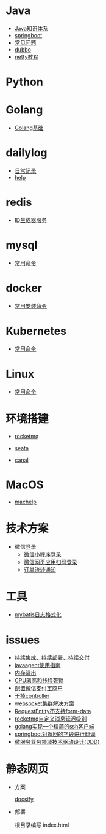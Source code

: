#  Java

- [Java知识体系](source/java/Java知识体系.md)
- [springboot](source/java/springboot.md)
- [常见问题](source/java/常见问题.md)
- [dubbo](source/java/dubbo.md)
- [netty教程](source/java/netty教程.md)

# Python

# Golang

- [Golang基础](source/golang/golang基础.md)

# dailylog

- [日常记录](source/dailylog/dailylog.md)
- [help](source/dailylog/dailyloghelp.md)

# redis

- [ID生成器服务](source/redis/ID生成器服务.md)

# mysql

- [常用命令](source/mysql/mysql.md)

# docker

- [常用安装命令](source/docker/base-install.md)

# Kubernetes

- [常用命令](source/kubernetes/Kubernetes.md)

# Linux

- [常用命令](source/linux/linux.md)

# 环境搭建

- [rocketmq](source/create-env/rocketmq.md)
- [seata](source/create-env/seata.md)

- [canal](source/create-env/canal.md)

# MacOS

- [machelp](source/macos/machelp.md)


# 技术方案

-  微信登录
   - [微信小程序登录](https://app.diagrams.net/?mode=github#Hcdigho%2Fdraw.io%2Fmaster%2Ftechnical-scheme%2Fweixin-login%2F%E5%BE%AE%E4%BF%A1%E6%8E%88%E6%9D%83%E7%99%BB%E5%BD%95.drawio)
   - [微信网页应用扫码登录](https://app.diagrams.net/?mode=github#Hcdigho%2Fdraw.io%2Fmaster%2Ftechnical-scheme%2Fweixin-login%2F%E7%BD%91%E9%A1%B5%E5%BA%94%E7%94%A8%E5%BE%AE%E4%BF%A1%E6%89%AB%E7%A0%81%E7%99%BB%E9%99%86.drawio)
   - [订单流转通知](https://app.diagrams.net/?mode=github#Hcdigho%2Fdraw.io%2Fmaster%2Ftechnical-scheme%2Forder%2F%E8%AE%A2%E5%8D%95%E6%B5%81%E8%BD%AC%E9%80%9A%E7%9F%A5.drawio)

# 工具

- [mybatis日志格式化](https://cdigho.gitee.io/note-log/static/myBatisLog.html)

# issues

- [持续集成、持续部署、持续交付](source/issues/2023/09/18/持续集成、持续部署、持续交付.md)
- [javaagent使用指南](https://www.cnblogs.com/rickiyang/p/11368932.html)
- [内存溢出](source/java/jvm/排查OOM.md)
- [CPU飙高和线程死锁](source/java/jvm/CPU飙高和线程死锁.md)
- [配置微信支付宝商户](source/issues/2023/09/22/商户配置.md)
- [干掉controller](https://github.com/cdigho/start-boot/tree/master/other/start-boot-unified-request)
- [websocket集群解决方案](https://github.com/cdigho/spring-cloud-gateway-websocket)
- [RequestEntity不支持form-data](https://github.com/cdigho/start-boot-request-entity-formdata)
- [rocketmq自定义消息延迟级别](https://github.com/cdigho/rocketmq-message-delay-level/commit/d6ba63d6b75ea3da1157bbf67a1665a6169bbc4a)
- [golang实现一个精简的ssh客户端](https://github.com/cdigho/golang/tree/master/sshClient)
- [springboot对返回的字段进行翻译](https://github.com/cdigho/start-boot/commit/c3b1ec67b3625260ff6d321989369ef3ff71b9ab#diff-028d8313245f5d24e5f221256341169ccd5b2add829a6d2c3edfa8a3bb391b3e)
- [微服务业务领域技术驱动设计(DDD)](https://github.com/cdigho/ddd-demo)

# 静态网页

- 方案

  [docsify](https://docsify.js.org/#/zh-cn/)

- 部署

  根目录编写 index.html

